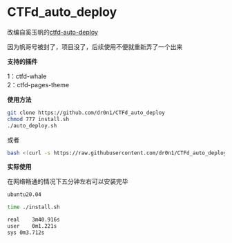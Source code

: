 # CTFd_auto_deploy

改编自奚玉帆的[ctfd-auto-deploy](https://github.com/pwnthebox/ctfd-auto-deploy)

因为帆哥号被封了，项目没了，后续使用不便就重新弄了一个出来



**支持的插件**

1：ctfd-whale</br>
2：ctfd-pages-theme


**使用方法**

```bash
git clone https://github.com/dr0n1/CTFd_auto_deploy
chmod 777 install.sh
./auto_deploy.sh
```

或者

```bash
bash <(curl -s https://raw.githubusercontent.com/dr0n1/CTFd_auto_deploy/main/install.sh)
```

**实际使用**

在网络畅通的情况下五分钟左右可以安装完毕

```bash
ubuntu20.04

time ./install.sh

real	3m40.916s
user	0m1.221s
sys	0m3.712s
```